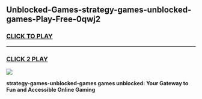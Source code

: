 
## Unblocked-Games-strategy-games-unblocked-games-Play-Free-0qwj2
<h3>
<a href="https://premium76.site?title=strategy-games-unblocked-games&ref=10A">CLICK TO PLAY</a></h3>
<hr>

<h3>
<a href="https://premium76.site?title=strategy-games-unblocked-games&ref=10A">CLICK 2 PLAY</a>
  
</h3>

<a href="https://premium76.site?title=strategy-games-unblocked-games&ref=10A"><img src="https://clearcache.store/games.png"></a>


**strategy-games-unblocked-games games unblocked: Your Gateway to Fun and Accessible Online Gaming**
